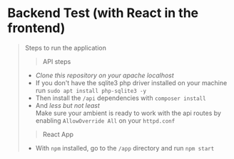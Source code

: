 # Backend Test (with React in the frontend)
> Steps to run the application
> > API steps
> - *Clone this repository on your apache localhost*
> - If you don't have the sqlite3 php driver installed on your machine run `sudo apt install php-sqlite3 -y`
> - Then install the `/api` dependencies with ``composer install``
> - And *less but not least*
>  <br>Make sure your ambient is ready to work with the api routes by enabling `AllowOverride All` on your `httpd.conf`
> > React App
> - With `npm` installed, go to the `/app` directory and run `npm start`
